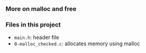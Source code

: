 ### More on malloc and free

### Files in this project
- ```main.h```: header file
- ```0-malloc_checked.c```:  allocates memory using malloc

